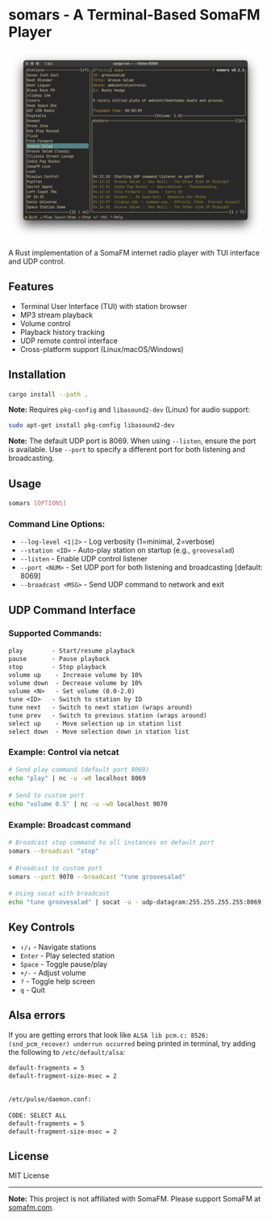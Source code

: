 # somars - A Terminal-Based SomaFM Player

![somars screenshot](screenshot.png)

A Rust implementation of a SomaFM internet radio player with TUI interface and UDP control.

## Features
- Terminal User Interface (TUI) with station browser
- MP3 stream playback
- Volume control
- Playback history tracking
- UDP remote control interface
- Cross-platform support (Linux/macOS/Windows)

## Installation

```bash
cargo install --path .
```

**Note:** Requires `pkg-config` and `libasound2-dev` (Linux) for audio support:
```bash
sudo apt-get install pkg-config libasound2-dev
```

**Note:** The default UDP port is 8069. When using `--listen`, ensure the port is available. 
Use `--port` to specify a different port for both listening and broadcasting.

## Usage

```bash
somars [OPTIONS]
```

### Command Line Options:
- `--log-level <1|2>` - Log verbosity (1=minimal, 2=verbose)
- `--station <ID>` - Auto-play station on startup (e.g., `groovesalad`)
- `--listen` - Enable UDP control listener
- `--port <NUM>` - Set UDP port for both listening and broadcasting [default: 8069]
- `--broadcast <MSG>` - Send UDP command to network and exit

## UDP Command Interface

### Supported Commands:
```
play        - Start/resume playback
pause       - Pause playback
stop        - Stop playback
volume up    - Increase volume by 10%
volume down  - Decrease volume by 10%
volume <N>   - Set volume (0.0-2.0)
tune <ID>   - Switch to station by ID
tune next   - Switch to next station (wraps around)
tune prev   - Switch to previous station (wraps around)
select up    - Move selection up in station list
select down  - Move selection down in station list
```

### Example: Control via netcat
```bash
# Send play command (default port 8069)
echo "play" | nc -u -w0 localhost 8069

# Send to custom port
echo "volume 0.5" | nc -u -w0 localhost 9070
```

### Example: Broadcast command
```bash
# Broadcast stop command to all instances on default port
somars --broadcast "stop"

# Broadcast to custom port
somars --port 9070 --broadcast "tune groovesalad"

# Using socat with broadcast
echo "tune groovesalad" | socat -u - udp-datagram:255.255.255.255:8069,reuseport,broadcast
```

## Key Controls
- `↑/↓` - Navigate stations
- `Enter` - Play selected station
- `Space` - Toggle pause/play
- `+/-` - Adjust volume
- `?` - Toggle help screen
- `q` - Quit


## Alsa errors

If you are getting errors that look like `ALSA lib pcm.c: 8526: (snd_pcm_recover) underrun occurred` being printed in terminal, try adding the following to `/etc/default/alsa`:

```
default-fragments = 5
default-fragment-size-msec = 2
```

```

/etc/pulse/daemon.conf:

CODE: SELECT ALL
default-fragments = 5
default-fragment-size-msec = 2

```

## License
MIT License

---

**Note:** This project is not affiliated with SomaFM. Please support SomaFM at [somafm.com](https://somafm.com).
